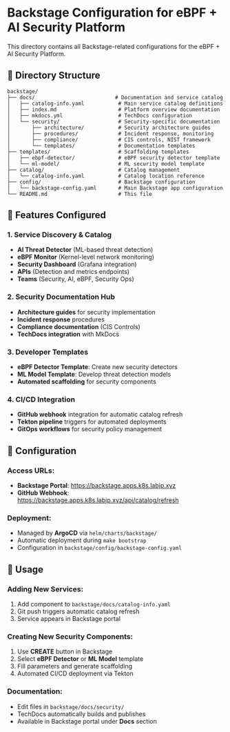 # Backstage Configuration for eBPF + AI Security Platform

This directory contains all Backstage-related configurations for the eBPF + AI Security Platform.

## 📁 Directory Structure

```
backstage/
├── docs/                          # Documentation and service catalog
│   ├── catalog-info.yaml           # Main service catalog definitions
│   ├── index.md                    # Platform overview documentation
│   ├── mkdocs.yml                  # TechDocs configuration
│   └── security/                   # Security-specific documentation
│       ├── architecture/           # Security architecture guides
│       ├── procedures/             # Incident response, monitoring
│       ├── compliance/             # CIS controls, NIST framework
│       └── templates/              # Documentation templates
├── templates/                      # Scaffolding templates
│   ├── ebpf-detector/              # eBPF security detector template
│   └── ml-model/                   # ML security model template
├── catalog/                        # Catalog management
│   └── catalog-info.yaml           # Catalog location reference
├── config/                         # Backstage configuration
│   └── backstage-config.yaml       # Main Backstage app configuration
└── README.md                       # This file
```

## 🚀 Features Configured

### 1. Service Discovery & Catalog
- **AI Threat Detector** (ML-based threat detection)
- **eBPF Monitor** (Kernel-level network monitoring)
- **Security Dashboard** (Grafana integration)
- **APIs** (Detection and metrics endpoints)
- **Teams** (Security, AI, eBPF, Security Ops)

### 2. Security Documentation Hub
- **Architecture guides** for security implementation
- **Incident response** procedures
- **Compliance documentation** (CIS Controls)
- **TechDocs integration** with MkDocs

### 3. Developer Templates
- **eBPF Detector Template**: Create new security detectors
- **ML Model Template**: Develop threat detection models
- **Automated scaffolding** for security components

### 4. CI/CD Integration
- **GitHub webhook** integration for automatic catalog refresh
- **Tekton pipeline** triggers for automated deployments
- **GitOps workflows** for security policy management

## 🔧 Configuration

### Access URLs:
- **Backstage Portal**: https://backstage.apps.k8s.labjp.xyz
- **GitHub Webhook**: https://backstage.apps.k8s.labjp.xyz/api/catalog/refresh

### Deployment:
- Managed by **ArgoCD** via `helm/charts/backstage/`
- Automatic deployment during `make bootstrap`
- Configuration in `backstage/config/backstage-config.yaml`

## 📝 Usage

### Adding New Services:
1. Add component to `backstage/docs/catalog-info.yaml`
2. Git push triggers automatic catalog refresh
3. Service appears in Backstage portal

### Creating New Security Components:
1. Use **CREATE** button in Backstage
2. Select **eBPF Detector** or **ML Model** template
3. Fill parameters and generate scaffolding
4. Automated CI/CD deployment via Tekton

### Documentation:
- Edit files in `backstage/docs/security/`
- TechDocs automatically builds and publishes
- Available in Backstage portal under **Docs** section
